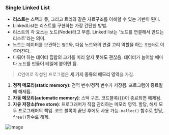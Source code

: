 ### Single Linked List
* **리스트**는 스택과 큐, 그리고 트리와 같은 자료구조를 이해할 수 있는 기반이 된다.
* LinkedList는 리스트를 구현하는 가장 간단한 방법.
* 리스트의 각 요소는 노드(Node)라고 부름. Linked list는 '노드를 연결해서 만드는 리스트'라는 의미.
* 노드는 데이터를 보관하는 ```필드```와, 다음 노드와의 연결 고리 역할을 하는 ```포인터```로 이루어진다.
* 다뤄야 하는 데이터 집합의 크기를 미리 알지 못해도 괜찮음. 데이터가 늘어날 때마다 노드를 만들어 테일에 붙이면 됨.

> C언어로 작성된 프로그램은 **세 가지 종류의 메모리 영역**을 가짐.
1. **정적 메모리(static memory)**: 전역 변수/정적 변수가 저장됨. 프로그램이 종료될 때 해제됨.
2. **자동 메모리(automatic memory)**: 스택 구조. 코드블록({})이 종료되면 해제됨.
3. **자유 저장소(free store)**: 프로그래머가 직접 관리하는 메모리 영역. 할당, 해제 모두 프로그래머의 책임. 코드 블록이 끝난 후에도 사용 가능. ```malloc()``` 함수로 할당, ```free()```함수로 해제.

![image](https://user-images.githubusercontent.com/22133824/142841331-90234074-4f9e-4781-ba1e-a6fa56eb44b1.png)

